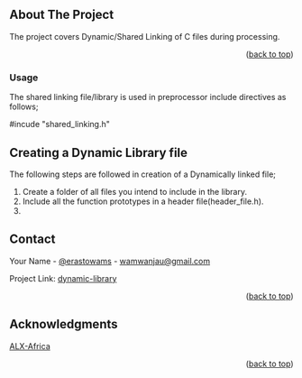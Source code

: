 <!-- ABOUT THE PROJECT -->
## About The Project

The project covers Dynamic/Shared Linking of C files during processing.


<p align="right">(<a href="#readme-top">back to top</a>)</p>



### Usage
The shared linking file/library is used in preprocessor include directives as follows;

#incude "shared_linking.h"


<!-- GETTING STARTED -->
## Creating a Dynamic Library file

The following steps are followed in creation of a Dynamically linked file;

1. Create a folder of all files you intend to include in the library.
2. Include all the function prototypes in a header file(header_file.h).
3. 

<!-- CONTACT -->
## Contact

Your Name - [@erastowams](https://twitter.com/erastowams) - wamwanjau@gmail.com

Project Link: [dynamic-library]()

<p align="right">(<a href="#readme-top">back to top</a>)</p>

<!-- ACKNOWLEDGMENTS -->
## Acknowledgments

[ALX-Africa](https://www.youtube.com/c/SuperSimpleDev)



<p align="right">(<a href="#readme-top">back to top</a>)</p>